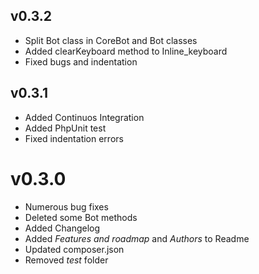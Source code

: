 ## v0.3.2
- Split Bot class in CoreBot and Bot classes
- Added clearKeyboard method to Inline_keyboard
- Fixed bugs and indentation

## v0.3.1
- Added Continuos Integration
- Added PhpUnit test
- Fixed indentation errors

# v0.3.0
- Numerous bug fixes
- Deleted some Bot methods
- Added Changelog
- Added _Features and roadmap_ and _Authors_ to Readme
- Updated composer.json
- Removed _test_ folder
